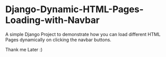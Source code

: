 # Django-Dynamic-HTML-Pages-Loading-with-Navbar
A simple Django Project to demonstrate how you can load different HTML Pages dynamically on clicking  the navbar buttons.

Thank me Later :) 
